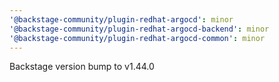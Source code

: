 ```yaml
---
'@backstage-community/plugin-redhat-argocd': minor
'@backstage-community/plugin-redhat-argocd-backend': minor
'@backstage-community/plugin-redhat-argocd-common': minor
---
```


Backstage version bump to v1.44.0
